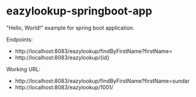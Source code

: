 # eazylookup-springboot-app

"Hello, World!" example for spring boot application.

Endpoints:
- http://localhost:8083/eazylookup/findByFirstName?firstName=<firstname>
- http://localhost:8083/eazylookup/{id}
  
Working URL:
- http://localhost:8083/eazylookup/findByFirstName?firstName=sundar
- http://localhost:8083/eazylookup/1001/
